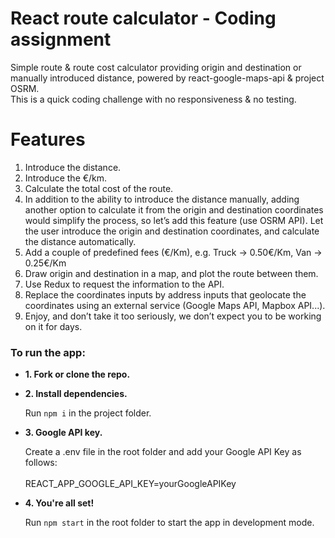 # React route calculator - Coding assignment

Simple route & route cost calculator providing origin and destination or manually introduced distance, powered by react-google-maps-api & project OSRM.<br/>
This is a quick coding challenge with no responsiveness & no testing. 

# Features

1. Introduce the distance.
2. Introduce the €/km.
3. Calculate the total cost of the route.
4. In addition to the ability to introduce the distance manually, adding another option to calculate it from the origin and destination coordinates would simplify      the process, so let’s add this feature (use OSRM API). Let the user introduce the origin and destination coordinates, and calculate the distance automatically.
5. Add a couple of predefined fees (€/Km), e.g. Truck → 0.50€/Km, Van → 0.25€/Km
6. Draw origin and destination in a map, and plot the route between them.
7. Use Redux to request the information to the API.
8. Replace the coordinates inputs by address inputs that geolocate the coordinates using an external service (Google Maps API, Mapbox API...).
9. Enjoy, and don’t take it too seriously, we don’t expect you to be working on it for days.

### To run the app:
 
- **1. Fork or clone the repo.**
- **2. Install dependencies.**

  Run ```npm i``` in the project folder.
  
- **3. Google API key.**

  Create a .env file in the root folder and add your Google API Key as follows: <br /><br />
  REACT_APP_GOOGLE_API_KEY=yourGoogleAPIKey
  
- **4. You're all set!**

  Run ```npm start``` in the root folder to start the app in development mode.

